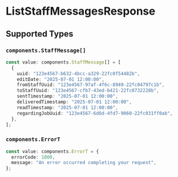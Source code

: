 # ListStaffMessagesResponse


## Supported Types

### `components.StaffMessage[]`

```typescript
const value: components.StaffMessage[] = [
  {
    uuid: "123e4567-b632-4bcc-a329-22fc0f54482b",
    editDate: "2025-07-01 12:00:00",
    fromStaffUuid: "123e4567-97af-4f6c-8949-22fc04797c1b",
    toStaffUuid: "123e4567-cfb7-43ed-b421-22fc0732228b",
    sentTimestamp: "2025-07-01 12:00:00",
    deliveredTimestamp: "2025-07-01 12:00:00",
    readTimestamp: "2025-07-01 12:00:00",
    regardingJobUuid: "123e4567-6d6d-4fd7-9060-22fc031ff0ab",
  },
];
```

### `components.ErrorT`

```typescript
const value: components.ErrorT = {
  errorCode: 1000,
  message: "An error occurred completing your request",
};
```

